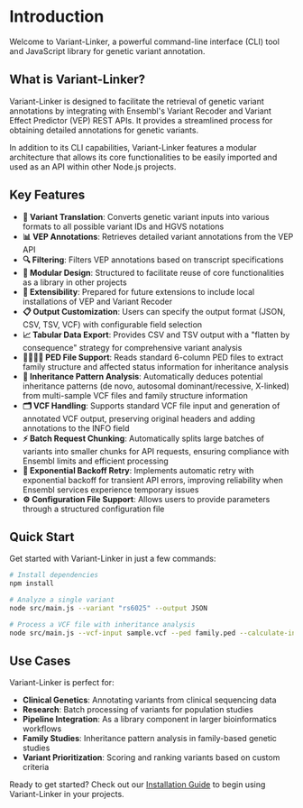 # Introduction

Welcome to Variant-Linker, a powerful command-line interface (CLI) tool and JavaScript library for genetic variant annotation.

## What is Variant-Linker?

Variant-Linker is designed to facilitate the retrieval of genetic variant annotations by integrating with Ensembl's Variant Recoder and Variant Effect Predictor (VEP) REST APIs. It provides a streamlined process for obtaining detailed annotations for genetic variants.

In addition to its CLI capabilities, Variant-Linker features a modular architecture that allows its core functionalities to be easily imported and used as an API within other Node.js projects.

## Key Features

- **🔄 Variant Translation**: Converts genetic variant inputs into various formats to all possible variant IDs and HGVS notations
- **📊 VEP Annotations**: Retrieves detailed variant annotations from the VEP API
- **🔍 Filtering**: Filters VEP annotations based on transcript specifications
- **🧩 Modular Design**: Structured to facilitate reuse of core functionalities as a library in other projects
- **🚀 Extensibility**: Prepared for future extensions to include local installations of VEP and Variant Recoder
- **📋 Output Customization**: Users can specify the output format (JSON, CSV, TSV, VCF) with configurable field selection
- **📈 Tabular Data Export**: Provides CSV and TSV output with a "flatten by consequence" strategy for comprehensive variant analysis
- **👨‍👩‍👧‍👦 PED File Support**: Reads standard 6-column PED files to extract family structure and affected status information for inheritance analysis
- **🧬 Inheritance Pattern Analysis**: Automatically deduces potential inheritance patterns (de novo, autosomal dominant/recessive, X-linked) from multi-sample VCF files and family structure information
- **🗂️ VCF Handling**: Supports standard VCF file input and generation of annotated VCF output, preserving original headers and adding annotations to the INFO field
- **⚡ Batch Request Chunking**: Automatically splits large batches of variants into smaller chunks for API requests, ensuring compliance with Ensembl limits and efficient processing
- **🔄 Exponential Backoff Retry**: Implements automatic retry with exponential backoff for transient API errors, improving reliability when Ensembl services experience temporary issues
- **⚙️ Configuration File Support**: Allows users to provide parameters through a structured configuration file

## Quick Start

Get started with Variant-Linker in just a few commands:

```bash
# Install dependencies
npm install

# Analyze a single variant
node src/main.js --variant "rs6025" --output JSON

# Process a VCF file with inheritance analysis
node src/main.js --vcf-input sample.vcf --ped family.ped --calculate-inheritance --output VCF
```

## Use Cases

Variant-Linker is perfect for:

- **Clinical Genetics**: Annotating variants from clinical sequencing data
- **Research**: Batch processing of variants for population studies
- **Pipeline Integration**: As a library component in larger bioinformatics workflows
- **Family Studies**: Inheritance pattern analysis in family-based genetic studies
- **Variant Prioritization**: Scoring and ranking variants based on custom criteria

Ready to get started? Check out our [Installation Guide](./getting-started/installation.md) to begin using Variant-Linker in your projects.